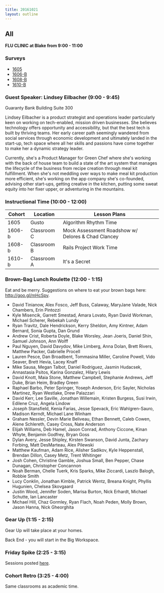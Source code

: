 ```yaml
---
title: 20161021
layout: outline
---
```


## All
__FLU CLINIC at Blake from 9:00 - 11:00__

### Surveys

* [1605]()
* [1606-B](https://goo.gl/forms/ZGO7gcRI7nxUcCIp2)
* [1608-B](https://goo.gl/forms/odt8vorX4viJ363L2)
* [1610-B](https://goo.gl/forms/nY2D99ngsMRqI6FH3)

### Guest Speaker: Lindsey Eilbacher (9:00 - 9:45)

Guaranty Bank Building Suite 300

Lindsey Eilbacher is a product strategist and operations leader particularly keen on working on tech-enabled, mission driven businesses. She believes technology offers opportunity and accessibility, but that the best tech is built by thriving teams. Her early career path seemingly wandered from social services through economic development and ultimately landed in the start-up, tech space where all her skills and passions have come together to make her a dynamic strategy leader.

Currently, she's a Product Manager for Green Chef where she's working with the back of house team to build a state of the art system that manages the lifecycle of the business from recipe creation through meal kit fulfillment. When she's not meddling over ways to make meal kit production more efficient, she's working on the app company she's co-founded, advising other start-ups, getting creative in the kitchen, putting some sweat equity into her fixer upper, or adventuring in the mountains.

### Instructional Time (10:00 - 12:00)
| Cohort | Location | Lesson Plans |
| ------ | -------- | ------------ |
| 1605   | Gusto | Algorithm Rhythm Time |
| 1606-b | Classroom C | Mock Assessment Roadshow w/ Delores & Chad Clancey |
| 1608-b | Classroom B | Rails Project Work Time |
| 1610-b | Classroom A | It's a Secret |


### Brown-Bag Lunch Roulette (12:00 - 1:15)

Eat and be merry. Suggestions on where to eat your brown bags here: http://goo.gl/mHcSpv.

* David Tinianow, Alex Fosco, Jeff Buss, Calaway, MaryJane Valade, Nick Chambers, Erin Pintozzi
* Kyle Misencik, Garrett Smestad, Amara Lovato, Ryan David Workman, Michael Scherer, Rebekah Lundy
* Ryan Travitz, Dale Hendrickson, Kerry Sheldon, Amy Kintner, Adam Bernard, Sonia Gupta, Dan Grund
* Andrew Crist, Roberta Doyle, Blake Worsley, Jean Joeris, Daniel Shin, Samuel Johnson, Ann Wolff
* Paul Nguyen, David Davydov, Mike Limberg, Anna Dolan, Brett Rivers, Matthew Packer, Gabrielle Procell
* Lauren Pesce, Dan Broadbent, Tommasina Miller, Caroline Powell, Vido Seaver, Brett Hevia, Lacey Knaff
* Mike Sausa, Megan Talbot, Daniel Rodriguez, Jasmin Hudacsek, Annastasia Psitos, Karina Gonzalez, Hilary Lewis
* David Knott, Maia Stone, Matthew Campbell, Stephanie Andrews, Jeff Duke, Brian Heim, Bradley Green
* Raphael Barbo, Peter Springer, Yoseph Anderson, Eric Sayler, Nicholas Martinez, Ryan Westlake, Drew Palazzari
* David Kerr, Lee Saville, Jonathan Willemain, Kristen Burgess, Susi Irwin, Edilene Cruz, Angela Lindow
* Joseph Stansfield, Kenia Farias, Jesse Spevack, Eric Wahlgren-Sauro, Madison Kerndt, Michael Lane Winham
* Graham Nessler, Devin Marie Beliveau, Ethan Bennett, Caleb Cowen, Alene Schlereth, Casey Cross, Nate Anderson
* Elijah Williams, Deb Hamel, Jason Conrad, Anthony Ciccone, Kinan Whyte, Benjamin Godfrey, Bryan Goss
* Dylan Avery, Jesse Shipley, Kirsten Swanson, David Junta, Zachary Forbing, Matt DesMarteau, Alex Pilewski
* Matthew Kaufman, Adam Rice, Alisher Sadikov, Kyle Heppenstall, Brendan Dillon, Casey Metz, Trent Whitinger
* Josh Cohen, Christine Gamble, Joshua Small, Ben Pepper, Chase Dunagan, Christopher Concannon
* Noah Berman, Chelle Tuerk, Kris Sparks, Mike Ziccardi, Laszlo Balogh, Robbie Smith
* Lucy Conklin, Jonathan Kimble, Patrick Wentz, Breana Knight, Phyllis Hugunien, Chelsea Skovgaard
* Justin Wood, Jennifer Soden, Marisa Burton, Nick Erhardt, Michael Schutte, Ian Lancaster
* Michael Hill, Chaz Gormley, Ryan Flach, Noah Peden, Molly Brown, Jason Hanna, Nick Gheorghita


### Gear Up (1:15 - 2:15)

Gear Up will take place at your homes.

Back End - you will start in the Big Workspace.


### Friday Spike (2:25 - 3:15)

Sessions posted [here](https://docs.google.com/document/d/16GOvVXm9UQSq0zsh_z9nFPEfRE9huS0gIi53EAa0sTI/edit).

### Cohort Retro (3:25 - 4:00)
Same classrooms as academic time.
